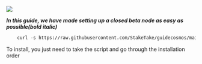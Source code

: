 ![](https://i.yapx.ru/RTuEU.jpg)

___In this guide, we have made setting up a closed beta node as easy as possible(bold italic)___


```html
    curl -s https://raw.githubusercontent.com/StakeTake/guidecosmos/main/kyve > kyve.sh && chmod +x kyve.sh && ./kyve.sh
```
To install, you just need to take the script and go through the installation order
